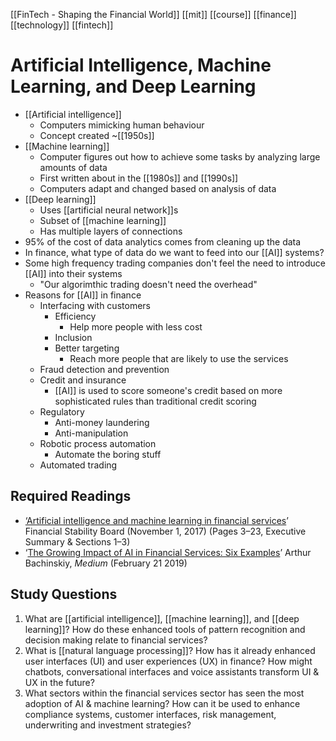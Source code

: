 [[FinTech - Shaping the Financial World]] [[mit]] [[course]] [[finance]] [[technology]] [[fintech]]

# Artificial Intelligence, Machine Learning, and Deep Learning
- [[Artificial intelligence]]
	- Computers mimicking human behaviour
	- Concept created ~[[1950s]]
- [[Machine learning]]
	- Computer figures out how to achieve some tasks by analyzing large amounts of data
	- First written about in the [[1980s]] and [[1990s]]
	- Computers adapt and changed based on analysis of data
- [[Deep learning]]
	- Uses [[artificial neural network]]s
	- Subset of [[machine learning]]
	- Has multiple layers of connections
- 95% of the cost of data analytics comes from cleaning up the data
- In finance, what type of data do we want to feed into our [[AI]] systems?
- Some high frequency trading companies don't feel the need to introduce [[AI]] into their systems
	- "Our algorimthic trading doesn't need the overhead"
- Reasons for [[AI]] in finance
	- Interfacing with customers
		- Efficiency
			-  Help more people with less cost
		- Inclusion
		- Better targeting
			- Reach more people that are likely to use the services
	- Fraud detection and prevention
	- Credit and insurance
		- [[AI]] is used to score someone's credit based on more sophisticated rules than traditional credit scoring
	- Regulatory
		- Anti-money laundering
		- Anti-manipulation
	- Robotic process automation
		- Automate the boring stuff
	- Automated trading

## Required Readings
- [‘Artificial intelligence and machine learning in financial services](https://www.fsb.org/2017/11/artificial-intelligence-and-machine-learning-in-financial-service/)’ Financial Stability Board (November 1, 2017) (Pages 3–23, Executive Summary & Sections 1–3)
- ‘[The Growing Impact of AI in Financial Services: Six Examples](https://towardsdatascience.com/the-growing-impact-of-ai-in-financial-services-six-examples-da386c0301b2)’ Arthur Bachinskiy, _Medium_ (February 21 2019)

## Study Questions
1.  What are [[artificial intelligence]], [[machine learning]], and [[deep learning]]? How do these enhanced tools of pattern recognition and decision making relate to financial services?
2.  What is [[natural language processing]]? How has it already enhanced user interfaces (UI) and user experiences (UX) in finance? How might chatbots, conversational interfaces and voice assistants transform UI & UX in the future?
3.  What sectors within the financial services sector has seen the most adoption of AI & machine learning? How can it be used to enhance compliance systems, customer interfaces, risk management, underwriting and investment strategies?